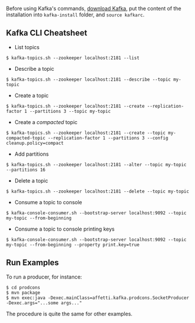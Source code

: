 Before using Kafka's commands, [download
Kafka](https://www.apache.org/dyn/closer.cgi?path=/kafka/2.0.0/kafka_2.11-2.0.0.tgz),
put the content of the installation into `kafka-install` folder, and `source
kafkarc`.

## Kafka CLI Cheatsheet

  * List topics

  ```
  $ kafka-topics.sh --zookeeper localhost:2181 --list
  ```

  * Describe a topic

  ```
  $ kafka-topics.sh --zookeeper localhost:2181 --describe --topic my-topic
  ```

  * Create a topic

  ```
  $ kafka-topics.sh --zookeeper localhost:2181 --create --replication-factor 1 --partitions 3 --topic my-topic

  ```

  * Create a _compacted_ topic

  ```
  $ kafka-topics.sh --zookeeper localhost:2181 --create --topic my-compacted-topic --replication-factor 1 --partitions 3 --config cleanup.policy=compact
  ```

  * Add partitions

  ```
  $ kafka-topics.sh --zookeeper localhost:2181 --alter --topic my-topic --partitions 16
  ```

  * Delete a topic

  ```
  $ kafka-topics.sh --zookeeper localhost:2181 --delete --topic my-topic
  ```

  * Consume a topic to console

  ```
  $ kafka-console-consumer.sh --bootstrap-server localhost:9092 --topic my-topic --from-beginning
  ```

  * Consume a topic to console printing keys

  ```
  $ kafka-console-consumer.sh --bootstrap-server localhost:9092 --topic my-topic --from-beginning --property print.key=true
  ```

## Run Examples

To run a producer, for instance:

```
$ cd prodcons
$ mvn package
$ mvn exec:java -Dexec.mainClass=affetti.kafka.prodcons.SocketProducer -Dexec.args="...some args..."
```

The procedure is quite the same for other examples.
